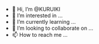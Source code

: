 - 👋 Hi, I’m @KURUIKI
- 👀 I’m interested in ...
- 🌱 I’m currently learning ...
- 💞️ I’m looking to collaborate on ...
- 📫 How to reach me ...

<!---
KURUIKI/KURUIKI is a ✨ special ✨ repository because its `README.md` (this file) appears on your GitHub profile.
You can click the Preview link to take a look at your changes.
--->
